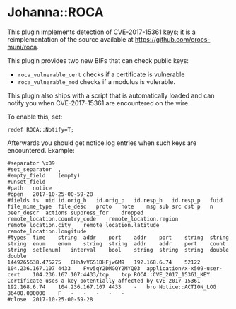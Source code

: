 
Johanna::ROCA
=============

This plugin implements detection of CVE-2017-15361 keys; it is a
reimplementation of the source available at
https://github.com/crocs-muni/roca.

This plugin provides two new BIFs that can check public keys:

* `roca_vulnerable_cert` checks if a certificate is vulnerable
* `roca_vulnerable_mod` checks if a modulus is vulerable.

This plugin also ships with a script that is automatically loaded
and can notify you when CVE-2017-15361 are encountered on the wire.

To enable this, set:

```
redef ROCA::Notify=T;
```

Afterwards you should get notice.log entries when such keys are encountered.
Example:

```
#separator \x09
#set_separator	,
#empty_field	(empty)
#unset_field	-
#path	notice
#open	2017-10-25-00-59-28
#fields	ts	uid	id.orig_h	id.orig_p	id.resp_h	id.resp_p	fuid	file_mime_type	file_desc	proto	note	msg	sub	src	dst	p	n	peer_descr	actions	suppress_for	dropped	remote_location.country_code	remote_location.region	remote_location.city	remote_location.latitude	remote_location.longitude
#types	time	string	addr	port	addr	port	string	string	string	enum	enum	string	string	addr	addr	port	count	string	set[enum]	interval	bool	string	string	string	double	double
1449265638.475275	CHhAvVGS1DHFjwGM9	192.168.6.74	52122	104.236.167.107	4433	Fvv5qY2DMGQY2MYQ03	application/x-x509-user-cert	104.236.167.107:4433/tcp	tcp	ROCA::CVE_2017_15361_KEY	Certificate uses a key potentially affected by CVE-2017-15361	-	192.168.6.74	104.236.167.107	4433	-	bro	Notice::ACTION_LOG	86400.000000	F	-	-	-	-	-
#close	2017-10-25-00-59-28
```
